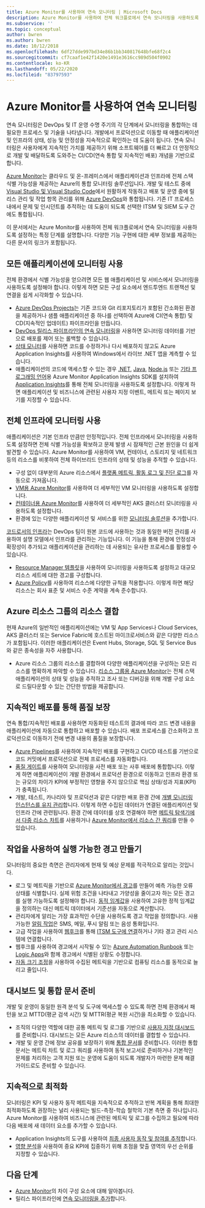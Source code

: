```yaml
---
title: Azure Monitor를 사용하여 연속 모니터링 | Microsoft Docs
description: Azure Monitor를 사용하여 전체 워크플로에서 연속 모니터링을 사용하도록 설정하는 특정 단계를 설명합니다.
ms.subservice: ''
ms.topic: conceptual
author: bwren
ms.author: bwren
ms.date: 10/12/2018
ms.openlocfilehash: 6df27dde997bd34e86b1bb340817648bfe68f2c4
ms.sourcegitcommit: cf7caaf1e42f1420e1491e3616cc989d504f0902
ms.contentlocale: ko-KR
ms.lasthandoff: 05/22/2020
ms.locfileid: "83797593"
---
```

# <a name="continuous-monitoring-with-azure-monitor"></a>Azure Monitor를 사용하여 연속 모니터링

연속 모니터링은 DevOps 및 IT 운영 수명 주기의 각 단계에서 모니터링을 통합하는 데 필요한 프로세스 및 기술을 나타냅니다. 개발에서 프로덕션으로 이동할 때 애플리케이션 및 인프라의 상태, 성능 및 안정성을 지속적으로 확인하는 데 도움이 됩니다. 연속 모니터링은 사용자에게 지속적인 가치를 제공하기 위해 소프트웨어를 더 빠르고 더 안정적으로 개발 및 배달하도록 도와주는 CI/CD(연속 통합 및 지속적인 배포) 개념을 기반으로 합니다.

[Azure Monitor](overview.md)는 클라우드 및 온-프레미스에서 애플리케이션과 인프라에 전체 스택 식별 가능성을 제공하는 Azure의 통합 모니터링 솔루션입니다. 개발 및 테스트 중에 [Visual Studio 및 Visual Studio Code](https://visualstudio.microsoft.com/)에서 원활하게 작동하고 배포 및 운영 중에 릴리스 관리 및 작업 항목 관리를 위해 [Azure DevOps](/azure/devops/user-guide/index)와 통합됩니다. 기존 IT 프로세스 내에서 문제 및 인시던트를 추적하는 데 도움이 되도록 선택한 ITSM 및 SIEM 도구 간에도 통합됩니다.

이 문서에서는 Azure Monitor를 사용하여 전체 워크플로에서 연속 모니터링을 사용하도록 설정하는 특정 단계를 설명합니다. 다양한 기능 구현에 대한 세부 정보를 제공하는 다른 문서의 링크가 포함됩니다.


## <a name="enable-monitoring-for-all-your-applications"></a>모든 애플리케이션에 모니터링 사용
전체 환경에서 식별 가능성을 얻으려면 모든 웹 애플리케이션 및 서비스에서 모니터링을 사용하도록 설정해야 합니다. 이렇게 하면 모든 구성 요소에서 엔드투엔드 트랜잭션 및 연결을 쉽게 시각화할 수 있습니다.

- [Azure DevOps Projects](../devops-project/overview.md)는 기존 코드와 Git 리포지토리가 포함된 간소화된 환경을 제공하거나 샘플 애플리케이션 중 하나를 선택하여 Azure에 CI(연속 통합) 및 CD(지속적인 업데이트) 파이프라인을 만듭니다.
- [DevOps 릴리스 파이프라인의 연속 모니터링](../azure-monitor/app/continuous-monitoring.md)을 사용하면 모니터링 데이터를 기반으로 배포를 제어 또는 롤백할 수 있습니다.
- [상태 모니터](../azure-monitor/app/monitor-performance-live-website-now.md)를 사용하면 코드를 수정하거나 다시 배포하지 않고도 Azure Application Insights를 사용하여 Windows에서 라이브 .NET 앱을 계측할 수 있습니다.
- 애플리케이션의 코드에 액세스할 수 있는 경우 [.NET](../azure-monitor/learn/quick-monitor-portal.md), [Java](../azure-monitor/app/java-get-started.md), [Node.js](../azure-monitor/learn/nodejs-quick-start.md) 또는 [기타 프로그래밍 언어](../azure-monitor/app/platforms.md)용 Azure Monitor Application Insights SDK를 설치하여 [Application Insights](../azure-monitor/app/app-insights-overview.md)를 통해 전체 모니터링을 사용하도록 설정합니다. 이렇게 하면 애플리케이션 및 비즈니스에 관련된 사용자 지정 이벤트, 메트릭 또는 페이지 보기를 지정할 수 있습니다.



## <a name="enable-monitoring-for-your-entire-infrastructure"></a>전체 인프라에 모니터링 사용
애플리케이션은 기본 인프라 만큼만 안정적입니다. 전체 인프라에서 모니터링을 사용하도록 설정하면 전체 식별 가능성을 확보하고 문제 발생 시 잠재적인 근본 원인을 더 쉽게 발견할 수 있습니다. Azure Monitor를 사용하여 VM, 컨테이너, 스토리지 및 네트워크 등의 리소스를 비롯하여 전체 하이브리드 인프라의 상태 및 성능을 추적할 수 있습니다.

- 구성 없이 대부분의 Azure 리소스에서 [플랫폼 메트릭, 활동 로그 및 진단 로그](platform/data-sources.md)를 자동으로 가져옵니다.
- [VM용 Azure Monitor](insights/vminsights-overview.md)를 사용하여 더 세부적인 VM 모니터링을 사용하도록 설정합니다.
-  [컨테이너용 Azure Monitor](insights/container-insights-overview.md)를 사용하여 더 세부적인 AKS 클러스터 모니터링을 사용하도록 설정합니다.
- 환경에 있는 다양한 애플리케이션 및 서비스를 위한 [모니터링 솔루션](insights/solutions-inventory.md)을 추가합니다.


[코드로서의 인프라](/azure/devops/learn/what-is-infrastructure-as-code)는 DevOps 팀이 원본 코드에 사용하는 것과 동일한 버전 관리를 사용하여 설명 모델에서 인프라를 관리하는 기능입니다. 이 기능을 통해 환경에 안정성과 확장성이 추가되고 애플리케이션을 관리하는 데 사용되는 유사한 프로세스를 활용할 수 있습니다.

-  [Resource Manager 템플릿](platform/template-workspace-configuration.md)을 사용하여 모니터링을 사용하도록 설정하고 대규모 리소스 세트에 대한 경고를 구성합니다.
- [Azure Policy](../governance/policy/overview.md)를 사용하여 리소스에 다양한 규칙을 적용합니다. 이렇게 하면 해당 리소스는 회사 표준 및 서비스 수준 계약을 계속 준수합니다. 


##  <a name="combine-resources-in-azure-resource-groups"></a>Azure 리소스 그룹의 리소스 결합
현재 Azure의 일반적인 애플리케이션에는 VM 및 App Services나 Cloud Services, AKS 클러스터 또는 Service Fabric에 호스트된 마이크로서비스와 같은 다양한 리소스가 포함됩니다. 이러한 애플리케이션은 Event Hubs, Storage, SQL 및 Service Bus와 같은 종속성을 자주 사용합니다.

- Azure 리소스 그룹의 리소스를 결합하여 다양한 애플리케이션을 구성하는 모든 리소스를 명확하게 파악할 수 있습니다. [리소스 그룹용 Azure Monitor](../azure-monitor/insights/resource-group-insights.md)는 전체 스택 애플리케이션의 상태 및 성능을 추적하고 조사 또는 디버깅을 위해 개별 구성 요소로 드릴다운할 수 있는 간단한 방법을 제공합니다.

## <a name="ensure-quality-through-continuous-deployment"></a>지속적인 배포를 통해 품질 보장
연속 통합/지속적인 배포를 사용하면 자동화된 테스트의 결과에 따라 코드 변경 내용을 애플리케이션에 자동으로 통합하고 배포할 수 있습니다. 배포 프로세스를 간소화하고 프로덕션으로 이동하기 전에 변경 내용의 품질을 보장합니다.


- [Azure Pipelines](/azure/devops/pipelines)를 사용하여 지속적인 배포를 구현하고 CI/CD 테스트를 기반으로 코드 커밋에서 프로덕션으로 전체 프로세스를 자동화합니다.
- [품질 게이트](/azure/devops/pipelines/release/approvals/gates)를 사용하여 모니터링을 사전 배포 또는 사후 배포에 통합합니다. 이렇게 하면 애플리케이션이 개발 환경에서 프로덕션 환경으로 이동하고 인프라 환경 또는 규모의 차이가 KPI에 부정적인 영향을 주지 않으므로 핵심 상태/성과 지표(KPI)가 충족됩니다.
- 개발, 테스트, 카나리아 및 프로덕션과 같은 다양한 배포 환경 간에 [개별 모니터링 인스턴스를 유지 관리](../azure-monitor/app/separate-resources.md)합니다. 이렇게 하면 수집된 데이터가 연결된 애플리케이션 및 인프라 간에 관련됩니다. 환경 간에 데이터를 상호 연결해야 하면 [메트릭 탐색기에서 다중 리소스 차트](../azure-monitor/platform/metrics-charts.md)를 사용하거나 [Azure Monitor에서 리소스 간 쿼리](log-query/cross-workspace-query.md)를 만들 수 있습니다.


## <a name="create-actionable-alerts-with-actions"></a>작업을 사용하여 실행 가능한 경고 만들기
모니터링의 중요한 측면은 관리자에게 현재 및 예상 문제를 적극적으로 알리는 것입니다. 

- 로그 및 메트릭을 기반으로 [Azure Monitor에서 경고](../azure-monitor/platform/alerts-overview.md)를 만들어 예측 가능한 오류 상태를 식별합니다. 실제 위험 조건을 나타내고 가양성을 줄이고자 하는 모든 경고를 실행 가능하도록 설정해야 합니다. [동적 임계값](platform/alerts-dynamic-thresholds.md)을 사용하여 고유한 정적 임계값을 정의하는 대신 메트릭 데이터에서 기준선을 자동으로 계산합니다. 
- 관리자에게 알리는 가장 효과적인 수단을 사용하도록 경고 작업을 정의합니다. 사용 가능한 [알림 작업](platform/action-groups.md#create-an-action-group-by-using-the-azure-portal)은 SMS, 메일, 푸시 알림 또는 음성 통화입니다.
- 고급 작업을 사용하여 [웹후크](platform/activity-log-alerts-webhook.md)를 통해 [ITSM 도구에 연결](platform/itsmc-overview.md)하거나 기타 경고 관리 시스템에 연결합니다.
- 웹후크를 사용하여 경고에서 시작될 수 있는 [Azure Automation Runbook](../automation/automation-webhooks.md) 또는 [Logic Apps](/connectors/custom-connectors/create-webhook-trigger)와 함께 경고에서 식별된 상황도 수정합니다. 
- [자동 크기 조정](../azure-monitor/learn/tutorial-autoscale-performance-schedule.md)을 사용하여 수집된 메트릭을 기반으로 컴퓨팅 리소스를 동적으로 늘리고 줄입니다.

## <a name="prepare-dashboards-and-workbooks"></a>대시보드 및 통합 문서 준비
개발 및 운영이 동일한 원격 분석 및 도구에 액세스할 수 있도록 하면 전체 환경에서 패턴을 보고 MTTD(평균 검색 시간) 및 MTTR(평균 복원 시간)을 최소화할 수 있습니다.

- 조직의 다양한 역할에 대한 공통 메트릭 및 로그를 기반으로 [사용자 지정 대시보드](../azure-monitor/learn/tutorial-app-dashboards.md)를 준비합니다. 대시보드는 모든 Azure 리소스의 데이터를 결합할 수 있습니다.
- 개발 및 운영 간에 정보 공유를 보장하기 위해 [통합 문서](../azure-monitor/platform/workbooks-overview.md)를 준비합니다. 이러한 통합 문서는 메트릭 차트 및 로그 쿼리를 사용하여 동적 보고서로 준비하거나 기본적인 문제를 처리하는 고객 지원 또는 운영에 도움이 되도록 개발자가 마련한 문제 해결 가이드로도 준비할 수 있습니다.

## <a name="continuously-optimize"></a>지속적으로 최적화
 모니터링은 KPI 및 사용자 동작 메트릭을 지속적으로 추적하고 반복 계획을 통해 최대한 최적화하도록 권장하는 널리 사용되는 빌드-측정-학습 철학의 기본 측면 중 하나입니다. Azure Monitor를 사용하여 비즈니스에 관련된 메트릭 및 로그를 수집하고 필요에 따라 다음 배포에 새 데이터 요소를 추가할 수 있습니다.

- Application Insights의 도구를 사용하여 [최종 사용자 동작 및 참여를 추적](../azure-monitor/learn/tutorial-users.md)합니다.
- [영향 분석](../azure-monitor/app/usage-impact.md)을 사용하여 중요 KPI에 집중하기 위해 초점을 맞출 영역의 우선 순위를 지정할 수 있습니다.


## <a name="next-steps"></a>다음 단계

- [Azure Monitor](overview.md)의 차이 구성 요소에 대해 알아봅니다.
- 릴리스 파이프라인에 [연속 모니터링을 추가](../azure-monitor/app/continuous-monitoring.md)합니다.
